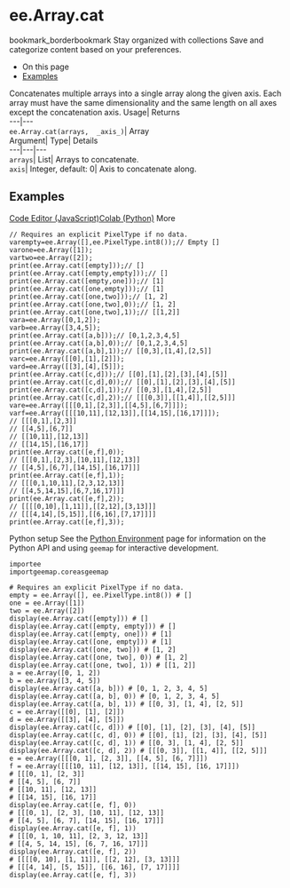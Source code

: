  
#  ee.Array.cat 
bookmark_borderbookmark Stay organized with collections  Save and categorize content based on your preferences. 
  * On this page
  * [Examples](https://developers.google.com/earth-engine/apidocs/ee-array-cat#examples)


Concatenates multiple arrays into a single array along the given axis. Each array must have the same dimensionality and the same length on all axes except the concatenation axis. 
Usage| Returns  
---|---  
`ee.Array.cat(arrays,  _axis_)`| Array  
Argument| Type| Details  
---|---|---  
`arrays`| List| Arrays to concatenate.  
`axis`| Integer, default: 0| Axis to concatenate along.  
## Examples
[Code Editor (JavaScript)](https://developers.google.com/earth-engine/apidocs/ee-array-cat#code-editor-javascript-sample)[Colab (Python)](https://developers.google.com/earth-engine/apidocs/ee-array-cat#colab-python-sample) More
```
// Requires an explicit PixelType if no data.
varempty=ee.Array([],ee.PixelType.int8());// Empty []
varone=ee.Array([1]);
vartwo=ee.Array([2]);
print(ee.Array.cat([empty]));// []
print(ee.Array.cat([empty,empty]));// []
print(ee.Array.cat([empty,one]));// [1]
print(ee.Array.cat([one,empty]));// [1]
print(ee.Array.cat([one,two]));// [1, 2]
print(ee.Array.cat([one,two],0));// [1, 2]
print(ee.Array.cat([one,two],1));// [[1,2]]
vara=ee.Array([0,1,2]);
varb=ee.Array([3,4,5]);
print(ee.Array.cat([a,b]));// [0,1,2,3,4,5]
print(ee.Array.cat([a,b],0));// [0,1,2,3,4,5]
print(ee.Array.cat([a,b],1));// [[0,3],[1,4],[2,5]]
varc=ee.Array([[0],[1],[2]]);
vard=ee.Array([[3],[4],[5]]);
print(ee.Array.cat([c,d]));// [[0],[1],[2],[3],[4],[5]]
print(ee.Array.cat([c,d],0));// [[0],[1],[2],[3],[4],[5]]
print(ee.Array.cat([c,d],1));// [[0,3],[1,4],[2,5]]
print(ee.Array.cat([c,d],2));// [[[0,3]],[[1,4]],[[2,5]]]
vare=ee.Array([[[0,1],[2,3]],[[4,5],[6,7]]]);
varf=ee.Array([[[10,11],[12,13]],[[14,15],[16,17]]]);
// [[[0,1],[2,3]]
// [[4,5],[6,7]]
// [[10,11],[12,13]]
// [[14,15],[16,17]]
print(ee.Array.cat([e,f],0));
// [[[0,1],[2,3],[10,11],[12,13]]
// [[4,5],[6,7],[14,15],[16,17]]]
print(ee.Array.cat([e,f],1));
// [[[0,1,10,11],[2,3,12,13]]
// [[4,5,14,15],[6,7,16,17]]]
print(ee.Array.cat([e,f],2));
// [[[[0,10],[1,11]],[[2,12],[3,13]]]
// [[[4,14],[5,15]],[[6,16],[7,17]]]]
print(ee.Array.cat([e,f],3));
```
Python setup
See the [ Python Environment](https://developers.google.com/earth-engine/guides/python_install) page for information on the Python API and using `geemap` for interactive development.
```
importee
importgeemap.coreasgeemap
```
```
# Requires an explicit PixelType if no data.
empty = ee.Array([], ee.PixelType.int8()) # []
one = ee.Array([1])
two = ee.Array([2])
display(ee.Array.cat([empty])) # []
display(ee.Array.cat([empty, empty])) # []
display(ee.Array.cat([empty, one])) # [1]
display(ee.Array.cat([one, empty])) # [1]
display(ee.Array.cat([one, two])) # [1, 2]
display(ee.Array.cat([one, two], 0)) # [1, 2]
display(ee.Array.cat([one, two], 1)) # [[1, 2]]
a = ee.Array([0, 1, 2])
b = ee.Array([3, 4, 5])
display(ee.Array.cat([a, b])) # [0, 1, 2, 3, 4, 5]
display(ee.Array.cat([a, b], 0)) # [0, 1, 2, 3, 4, 5]
display(ee.Array.cat([a, b], 1)) # [[0, 3], [1, 4], [2, 5]]
c = ee.Array([[0], [1], [2]])
d = ee.Array([[3], [4], [5]])
display(ee.Array.cat([c, d])) # [[0], [1], [2], [3], [4], [5]]
display(ee.Array.cat([c, d], 0)) # [[0], [1], [2], [3], [4], [5]]
display(ee.Array.cat([c, d], 1)) # [[0, 3], [1, 4], [2, 5]]
display(ee.Array.cat([c, d], 2)) # [[[0, 3]], [[1, 4]], [[2, 5]]]
e = ee.Array([[[0, 1], [2, 3]], [[4, 5], [6, 7]]])
f = ee.Array([[[10, 11], [12, 13]], [[14, 15], [16, 17]]])
# [[[0, 1], [2, 3]]
# [[4, 5], [6, 7]]
# [[10, 11], [12, 13]]
# [[14, 15], [16, 17]]
display(ee.Array.cat([e, f], 0))
# [[[0, 1], [2, 3], [10, 11], [12, 13]]
# [[4, 5], [6, 7], [14, 15], [16, 17]]]
display(ee.Array.cat([e, f], 1))
# [[[0, 1, 10, 11], [2, 3, 12, 13]]
# [[4, 5, 14, 15], [6, 7, 16, 17]]]
display(ee.Array.cat([e, f], 2))
# [[[[0, 10], [1, 11]], [[2, 12], [3, 13]]]
# [[[4, 14], [5, 15]], [[6, 16], [7, 17]]]]
display(ee.Array.cat([e, f], 3))
```

